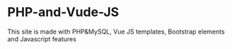 # PHP-and-Vude-JS
This site is made with PHP&amp;MySQL, Vue JS templates, Bootstrap elements and Javascript features
